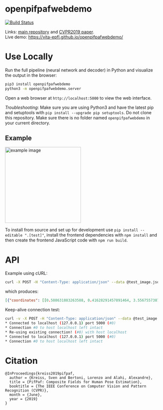 # openpifpafwebdemo

[![Build Status](https://travis-ci.org/vita-epfl/openpifpafwebdemo.svg?branch=master)](https://travis-ci.org/vita-epfl/openpifpafwebdemo)

Links:
[main repository](https://github.com/vita-epfl/openpifpaf) and
[CVPR2019 paper](http://openaccess.thecvf.com/content_CVPR_2019/html/Kreiss_PifPaf_Composite_Fields_for_Human_Pose_Estimation_CVPR_2019_paper.html).<br />
Live demo: https://vita-epfl.github.io/openpifpafwebdemo/


# Use Locally

Run the full pipeline (neural network and decoder) in Python
and visualize the output in the browser:

```sh
pip3 install openpifpafwebdemo
python3 -m openpifpafwebdemo.server
```

Open a web browser at `http://localhost:5000` to view the web interface.

_Troubleshooting_: Make sure you are using Python3 and have the latest pip and setuptools with `pip install --upgrade pip setuptools`. Do not clone this repository. Make sure there is no folder named `openpifpafwebdemo` in your current directory.


## Example

<img src="docs/wave3.gif" height=250 alt="example image" />

To install from source and set up for development use
`pip install --editable ".[test]"`, install the frontend dependencies with
`npm install` and then create the frontend JavaScript code with `npm run build`.


# API

Example using cURL:

```sh
curl -X POST -H "Content-Type: application/json" --data @test_image.json http://localhost:5000/process
```

which produces:

```json
[{"coordinates": [[0.588631883263588, 0.41628291457891464, 3.5567557387194797], [0.621234196703881, 0.36160339042544365, 3.524825929280572], [0.546875, 0.375, 3.744302039019678], [0.6724068783223629, 0.44710323959589005, 3.459401266884038], [0.494683139026165, 0.4611567258834839, 3.5954212359489217], [0.78733691573143, 0.8311769068241119, 2.1321910543190827], [0.3859005756676197, 0.8252473473548889, 2.158424186304439], [0.0, 0.0, 0.0], [0.0, 0.0, 0.0], [0.0, 0.0, 0.0], [0.0, 0.0, 0.0], [0.0, 0.0, 0.0], [0.0, 0.0, 0.0], [0.0, 0.0, 0.0], [0.0, 0.0, 0.0], [0.0, 0.0, 0.0], [0.0, 0.0, 0.0]], "score": 0.26909651332876167}]
```

Keep-alive connection test:

```sh
curl -v -X POST -H "Content-Type: application/json" --data @test_image.json http://localhost:5000/process --next -X POST -H "Content-Type: application/json" --data @test_image.json http://localhost:5000/process 2>&1 | grep '#0'
* Connected to localhost (127.0.0.1) port 5000 (#0)
* Connection #0 to host localhost left intact
* Re-using existing connection! (#0) with host localhost
* Connected to localhost (127.0.0.1) port 5000 (#0)
* Connection #0 to host localhost left intact
```


# Citation

```
@InProceedings{kreiss2019pifpaf,
  author = {Kreiss, Sven and Bertoni, Lorenzo and Alahi, Alexandre},
  title = {PifPaf: Composite Fields for Human Pose Estimation},
  booktitle = {The IEEE Conference on Computer Vision and Pattern Recognition (CVPR)},
  month = {June},
  year = {2019}
}
```
